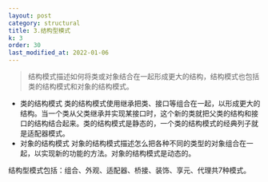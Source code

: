 ```yaml
---
layout: post
category: structural
title: 3.结构型模式
k: 3
order: 30
last_modified_at: 2022-01-06
---
```


> 结构模式描述如何将类或对象结合在一起形成更大的结构，结构模式也包括类的结构模式和对象的结构模式。  
- 类的结构模式 类的结构模式使用继承把类、接口等组合在一起，以形成更大的结构。当一个类从父类继承并实现某接口时，这个新的类就把父类的结构和接口的结构结合起来。类的结构模式是静态的，一个类的结构模式的经典列子就是适配器模式。
- 对象的结构模式 对象的结构模式描述怎么把各种不同的类型的对象组合在一起，以实现新的功能的方法。对象的结构模式是动态的。

结构型模式包括：组合、外观、适配器、桥接、装饰、享元、代理共7种模式。